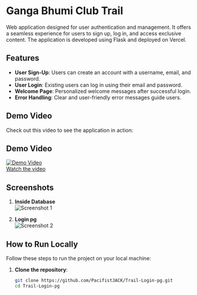 # Ganga Bhumi Club Trail

Web application designed for user authentication and management. It offers a seamless experience for users to sign up, log in, and access exclusive content. The application is developed using Flask and deployed on Vercel.

## Features
- **User Sign-Up**: Users can create an account with a username, email, and password.
- **User Login**: Existing users can log in using their email and password.
- **Welcome Page**: Personalized welcome messages after successful login.
- **Error Handling**: Clear and user-friendly error messages guide users.

## Demo Video
Check out this video to see the application in action:

## Demo Video  
[![Demo Video](https://github.com/user-attachments/assets/576a6683-f1bb-4289-8631-897866de759b)](https://www.youtube.com/watch?v=ZC-CwJ-i0ZU)  
[Watch the video](https://www.youtube.com/watch?v=ZC-CwJ-i0ZU)  

## Screenshots  

1. **Inside Database**  
![Screenshot 1](https://github.com/user-attachments/assets/9e17d05d-464a-40b4-a93d-8e7c9e9d2f25)  

2. **Login pg**  
![Screenshot 2](https://github.com/user-attachments/assets/aa546718-a0b2-4940-9a53-5fb5d6a938a0)  


## How to Run Locally
Follow these steps to run the project on your local machine:

1. **Clone the repository**:
   ```bash
   git clone https://github.com/PacifistJACK/Trail-Login-pg.git
   cd Trail-Login-pg

